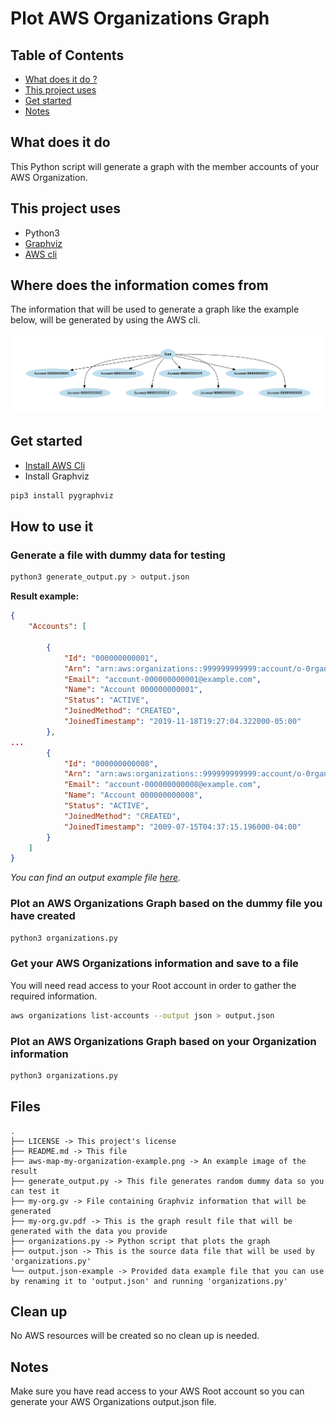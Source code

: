 # Plot AWS Organizations Graph

## Table of Contents
- [What does it do ?](https://github.com/groorj/aws-ip-range-api#what-does-it-do)
- [This project uses](https://github.com/groorj/aws-ip-range-api#this-project-uses)
- [Get started](https://github.com/groorj/aws-ip-range-api#get-started)
- [Notes](https://github.com/groorj/aws-ip-range-api#notes)

## What does it do

This Python script will generate a graph with the member accounts of your AWS Organization.

## This project uses

- Python3
- [Graphviz](https://graphviz.readthedocs.io/en/stable/)
- [AWS cli](https://aws.amazon.com/cli/)

## Where does the information comes from

The information that will be used to generate a graph like the example below, will be generated by using the AWS cli.

![AWS Organizations graph example](/aws-map-my-organization-example.png)


## Get started

- [Install AWS Cli](https://docs.aws.amazon.com/cli/latest/userguide/getting-started-install.html)
- Install Graphviz

```bash
pip3 install pygraphviz
```

## How to use it

### Generate a file with dummy data for testing
```bash
python3 generate_output.py > output.json
```

**Result example:**
```json
{
    "Accounts": [

        {
            "Id": "000000000001",
            "Arn": "arn:aws:organizations::999999999999:account/o-0rgan1zat1/000000000001",
            "Email": "account-000000000001@example.com",
            "Name": "Account 000000000001",
            "Status": "ACTIVE",
            "JoinedMethod": "CREATED",
            "JoinedTimestamp": "2019-11-18T19:27:04.322000-05:00"
        },
...
        {
            "Id": "000000000008",
            "Arn": "arn:aws:organizations::999999999999:account/o-0rgan1zat1/000000000008",
            "Email": "account-000000000008@example.com",
            "Name": "Account 000000000008",
            "Status": "ACTIVE",
            "JoinedMethod": "CREATED",
            "JoinedTimestamp": "2009-07-15T04:37:15.196000-04:00"
        }
    ]
}
```
*You can find an output example file [here](output.json-example).*

### Plot an AWS Organizations Graph based on the dummy file you have created
```bash
python3 organizations.py
```

### Get your AWS Organizations information and save to a file

You will need read access to your Root account in order to gather the required information.

```bash
aws organizations list-accounts --output json > output.json
```

### Plot an AWS Organizations Graph based on your Organization information
```bash
python3 organizations.py
```

## Files
```
.
├── LICENSE -> This project's license
├── README.md -> This file
├── aws-map-my-organization-example.png -> An example image of the result
├── generate_output.py -> This file generates random dummy data so you can test it
├── my-org.gv -> File containing Graphviz information that will be generated
├── my-org.gv.pdf -> This is the graph result file that will be generated with the data you provide
├── organizations.py -> Python script that plots the graph
├── output.json -> This is the source data file that will be used by 'organizations.py'
└── output.json-example -> Provided data example file that you can use by renaming it to 'output.json' and running 'organizations.py'
```


## Clean up
No AWS resources will be created so no clean up is needed.


## Notes
Make sure you have read access to your AWS Root account so you can generate your AWS Organizations output.json file.